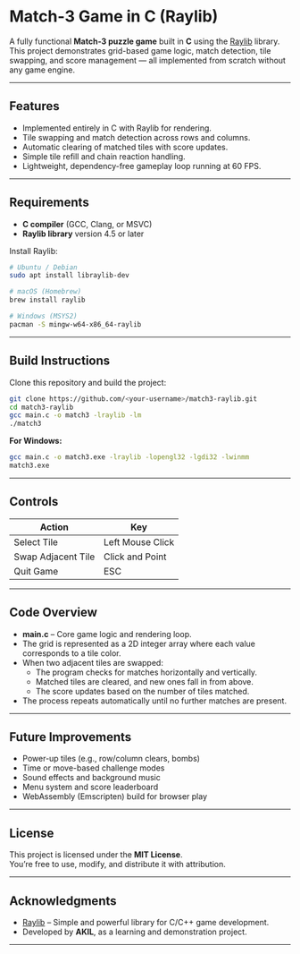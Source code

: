 # Match-3 Game in C (Raylib)

A fully functional **Match-3 puzzle game** built in **C** using the [Raylib](https://www.raylib.com/) library.  
This project demonstrates grid-based game logic, match detection, tile swapping, and score management — all implemented from scratch without any game engine.

---

## Features

- Implemented entirely in C with Raylib for rendering.
- Tile swapping and match detection across rows and columns.
- Automatic clearing of matched tiles with score updates.
- Simple tile refill and chain reaction handling.
- Lightweight, dependency-free gameplay loop running at 60 FPS.

---

## Requirements

- **C compiler** (GCC, Clang, or MSVC)
- **Raylib library** version 4.5 or later

Install Raylib:

```bash
# Ubuntu / Debian
sudo apt install libraylib-dev

# macOS (Homebrew)
brew install raylib

# Windows (MSYS2)
pacman -S mingw-w64-x86_64-raylib
```

---

## Build Instructions

Clone this repository and build the project:

```bash
git clone https://github.com/<your-username>/match3-raylib.git
cd match3-raylib
gcc main.c -o match3 -lraylib -lm
./match3
```

**For Windows:**
```bash
gcc main.c -o match3.exe -lraylib -lopengl32 -lgdi32 -lwinmm
match3.exe
```

---

## Controls

| Action | Key |
|--------|-----|
| Select Tile | Left Mouse Click |
| Swap Adjacent Tile | Click and Point |
| Quit Game | ESC |

---

## Code Overview

- **main.c** – Core game logic and rendering loop.
- The grid is represented as a 2D integer array where each value corresponds to a tile color.
- When two adjacent tiles are swapped:
  - The program checks for matches horizontally and vertically.
  - Matched tiles are cleared, and new ones fall in from above.
  - The score updates based on the number of tiles matched.
- The process repeats automatically until no further matches are present.

---

## Future Improvements

- Power-up tiles (e.g., row/column clears, bombs)
- Time or move-based challenge modes
- Sound effects and background music
- Menu system and score leaderboard
- WebAssembly (Emscripten) build for browser play

---

## License

This project is licensed under the **MIT License**.  
You’re free to use, modify, and distribute it with attribution.

---

## Acknowledgments

- [Raylib](https://www.raylib.com/) – Simple and powerful library for C/C++ game development.
- Developed by **AKIL**, as a learning and demonstration project.

---
